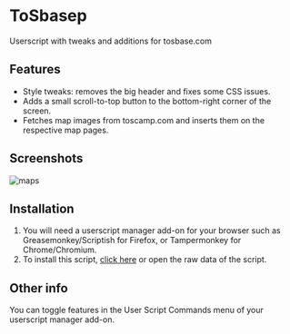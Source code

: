 # ToSbasep
Userscript with tweaks and additions for tosbase.com

## Features
* Style tweaks: removes the big header and fixes some CSS issues.
* Adds a small scroll-to-top button to the bottom-right corner of the screen.
* Fetches map images from toscamp.com and inserts them on the respective map pages.

## Screenshots
![maps](https://i.imgur.com/bkeZIY3.png)

## Installation
1. You will need a userscript manager add-on for your browser such as Greasemonkey/Scriptish for Firefox, or Tampermonkey for Chrome/Chromium.
2. To install this script, [click here](https://github.com/v0x76/ToSbasep/raw/master/ToSbase+.user.js) or open the raw data of the script.

## Other info
You can toggle features in the User Script Commands menu of your userscript manager add-on.
